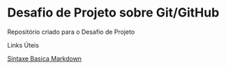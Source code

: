 # Desafio de Projeto sobre Git/GitHub
Repositório criado para o Desafio de Projeto

Links Úteis

[Sintaxe Basica Markdown](https://markdown.net.br/sintaxe-basica/)
